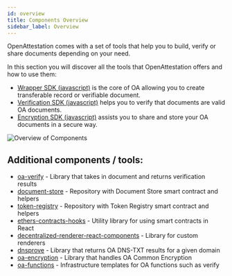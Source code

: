 ```yaml
---
id: overview
title: Components Overview
sidebar_label: Overview
---
```


OpenAttestation comes with a set of tools that help you to build, verify or share documents depending on your need.

In this section you will discover all the tools that OpenAttestation offers and how to use them:

- [Wrapper SDK (javascript)](/docs/component/open-attestation) is the core of OA allowing you to create transferable record or verifiable document.
- [Verification SDK (javascript)](/docs/component/oa-verify) helps you to verify that documents are valid OA documents.
- [Encryption SDK (javascript)](/docs/component/oa-encryption) assists you to share and store your OA documents in a secure way.

![Overview of Components](/docs/component/overview/overview.png)

## Additional components / tools:

- [oa-verify](https://github.com/Open-Attestation/oa-verify) - Library that takes in document and returns verification results
- [document-store](https://github.com/Open-Attestation/document-store) - Repository with Document Store smart contract and helpers
- [token-registry](https://github.com/Open-Attestation/token-registry) - Repository with Token Registry smart contract and helpers
- [ethers-contracts-hooks](https://github.com/Open-Attestation/ethers-contract-hooks) - Utility library for using smart contracts in React
- [decentralized-renderer-react-components](https://github.com/Open-Attestation/decentralized-renderer-react-components) - Library for custom renderers
- [dnsprove](https://github.com/Open-Attestation/dnsprove) - Library that returns OA DNS-TXT results for a given domain
- [oa-encryption](https://github.com/Open-Attestation/oa-encryption) - Library that handles OA Common Encryption
- [oa-functions](https://github.com/Open-Attestation/oa-functions) - Infrastructure templates for OA functions such as verify
